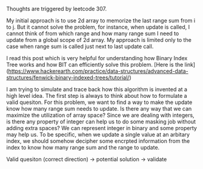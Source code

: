 Thoughts are triggered by leetcode 307.    

My initial approach is to use 2d array to memorize the last range sum from i to j. But it cannot solve the problem, for instance, when update is called, I cannot think of from which range and how many range sum I need to update from a global scope of 2d array. My approach is limited only to the case when range sum is called just next to last update call. 

I read this post which is very helpful for understanding how Binary Index Tree works and how BIT can efficiently solve this problem. 
[Here is the link] (https://www.hackerearth.com/practice/data-structures/advanced-data-structures/fenwick-binary-indexed-trees/tutorial/) 


I am trying to simulate and trace back how this algorithm is invented at a high level idea. The first step is always to think about how to formulate a valid quesiton. For this problem, we want to find a way to make the update know how many range sum needs to update. Is there any way that we can maximize the utilization of array space? Since we are dealing with integers, is there any property of integer can help us to do some masking job without adding extra spaces? We can represent integer in binary and some property may help us. To be specific, when we update a single value at an arbitary index, we should somehow decipher some encrpted information from the index to know how many range sum and the range to update. 

Valid quesiton (correct direction) -> potential solution -> validate 
